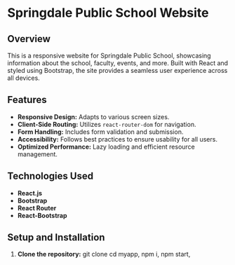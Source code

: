 # Springdale Public School Website

## Overview

This is a responsive website for Springdale Public School, showcasing information about the school, faculty, events, and more. Built with React and styled using Bootstrap, the site provides a seamless user experience across all devices.

## Features

- **Responsive Design:** Adapts to various screen sizes.
- **Client-Side Routing:** Utilizes `react-router-dom` for navigation.
- **Form Handling:** Includes form validation and submission.
- **Accessibility:** Follows best practices to ensure usability for all users.
- **Optimized Performance:** Lazy loading and efficient resource management.

## Technologies Used

- **React.js**
- **Bootstrap**
- **React Router**
- **React-Bootstrap**

## Setup and Installation

1. **Clone the repository:**
   git clone <repository-url>
   cd myapp,
   npm i,
   npm start,




